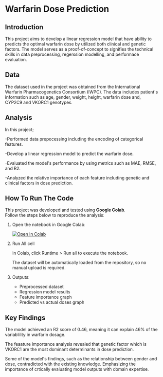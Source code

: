 # Warfarin Dose Prediction

## Introduction
This project aims to develop a linear regression model that have ability to predicts the optimal warfarin dose by utilized both clinical and genetic factors. The model serves as a proof-of-concept to signifies the technical skills in data preprocessing, regerssion modelling, and performace evaluation.

## Data
The dataset used in the project was obtained from the International Warfarin Pharmacogenetics Consortium (IWPC). The data includes patient's information such as age, gender, weight, height, warfarin dose and, CYP2C9 and VKORC1 genotypes.

## Analysis
In this project;

-Performed data prepocessing including the encoding of categorical features.

-Develop a linear regression model to predict the warfarin dose.

-Evaluated the model's performance by using metrics such as MAE, RMSE, and R2.

-Analyzed the relative importance of each feature including genetic and clinical factors in dose prediction.

## How To Run The Code

This project was developed and tested using **Google Colab**.  
Follow the steps below to reproduce the analysis:

1. Open the notebook in Google Colab:
 
   [![Open In Colab](https://colab.research.google.com/assets/colab-badge.svg)](https://colab.research.google.com/github/FarahYusri12/Warfarin-Dose-Prediction/blob/main/Warfarin_dosing(ML).ipynb)


2. Run All cell

   In Colab, click Runtime > Run all to execute the notebook.

   The dataset will be automatically loaded from the repository, so no manual upload is required.

3. Outputs:
   - Preprocessed dataset
   - Regression model results
   - Feature importance graph
   - Predicted vs actual doses graph


## Key Findings
The model achieved an R2 score of 0.46, meaning it can explain 46% of the variablility in warfarin dosage.

The feaature importance analysis revealed that genetic factor which is VKORC1 are the most dominant determinants in dose prediction.

Some of the model's findings, such as the relationship between gender and dose, contradicted with the existing knowledge. Emphasizing the importance of crtically evaluating model outputs with domain expertise.
